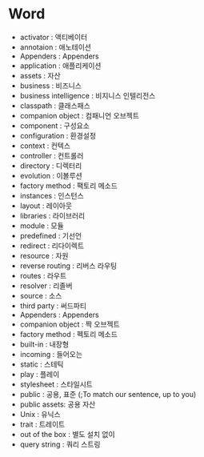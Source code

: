 # Word 

- activator : 액티베이터
- annotaion : 애노테이션
- Appenders : Appenders
- application : 애플리케이션
- assets : 자산
- business : 비즈니스
- business intelligence : 비지니스 인텔리전스
- classpath : 클래스패스
- companion object : 컴패니언 오브젝트 
- component : 구성요소
- configuration : 환경설정
- context : 컨텍스
- controller : 컨트롤러
- directory : 디렉터리
- evolution : 이볼루션
- factory method : 팩토리 메소드
- instances : 인스턴스
- layout : 레이아웃
- libraries : 라이브러리
- module : 모듈
- predefined : 기선언
- redirect : 리다이렉트
- resource : 자원
- reverse routing : 리버스 라우팅
- routes : 라우트
- resolver : 리졸버
- source : 소스
- third party : 써드파티
- Appenders : Appenders
- companion object : 짝 오브젝트 
- factory method : 펙토리 메소드
- built-in : 내장형
- incoming : 들어오는 
- static : 스테틱
- play : 플레이
- stylesheet : 스타일시트
- public : 공용, 표준 (;To match our sentence, up to you)
- public assets: 공용 자산
- Unix : 유닉스
- trait : 트레이트
- out of the box : 별도 설치 없이
- query string : 쿼리 스트링
